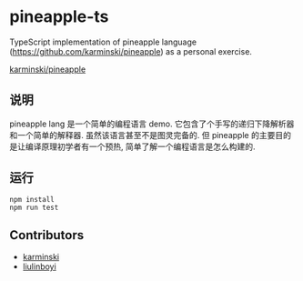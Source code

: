 # pineapple-ts

TypeScript implementation of pineapple language (https://github.com/karminski/pineapple) as a personal exercise.

[karminski/pineapple](https://github.com/karminski/pineapple)

## 说明
pineapple lang 是一个简单的编程语言 demo. 它包含了个手写的递归下降解析器和一个简单的解释器. 虽然该语言甚至不是图灵完备的. 但 pineapple 的主要目的是让编译原理初学者有一个预热, 简单了解一个编程语言是怎么构建的.

## 运行
```
npm install
npm run test
```

## Contributors
- [karminski](https://github.com/karminski)
- [liulinboyi](https://github.com/liulinboyi)
